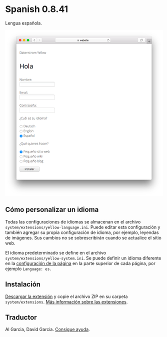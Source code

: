 # Spanish 0.8.41

Lengua española.

<p align="center"><img src="spanish-screenshot.png?raw=true" alt="Captura de pantalla"></p>

## Cómo personalizar un idioma

Todas las configuraciones de idiomas se almacenan en el archivo `system/extensions/yellow-language.ini`. Puede editar esta configuración y también agregar su propia configuración de idioma, por ejemplo, leyendas de imágenes. Sus cambios no se sobrescribirán cuando se actualice el sitio web.

El idioma predeterminado se define en el archivo `system/extensions/yellow-system.ini`. Se puede definir un idioma diferente en la [configuración de la página](https://github.com/annaesvensson/yellow-core#settings-page) en la parte superior de cada página, por ejemplo `Language: es`.

## Instalación

[Descargar la extensión](https://github.com/datenstrom/yellow-extensions/raw/main/downloads/spanish.zip) y copie el archivo ZIP en su carpeta `system/extensions`. [Más información sobre las extensiones](https://github.com/annaesvensson/yellow-update).

## Traductor

Al Garcia, David Garcia. [Consigue ayuda](https://datenstrom.se/yellow/help/).
